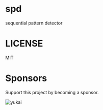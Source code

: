 # spd

sequential pattern detector

# LICENSE

MIT

# Sponsors

Support this project by becoming a sponsor.

![yukai](https://www.ux-xu.com/wp-content/themes/yukai-corporate-website/resources/assets/images/logo.png)
